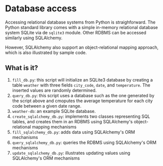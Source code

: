 Database access
===============

Accessing relational database systems from Python is straighforward.  The
Python standard library comes with a simple in-memory relational database
system SQLite via de `sqlite3` module.
Other RDBMS can be accessed similarly using SQLAlchemy.

However, SQLAlchemy also support an object-relational mapping approach,
which is also illustrated by sample code.


What is it?
-----------
1. `fill_db.py`: this script will initialize an SQLite3 database by
    creating a table `weather` with three fields `city_code`, `date`,
    and `temperature`.  The inserted values are randomly determined.
1. `query_db.py`: this script uses a database such as the one generated
    by the script above and cmoputes the average temperature for each
    city code between a given date range.
1. `weather-db`: an example SQLite database.
1. `create_sqlalchemy_db.py`: implements two classes representing SQL
    tables, and creates them in an RDBMS using SQLAlchemy's
    object-relational mapping mechanisms
1. `fill_sqlalchemy_db.py`: adds data using SQLAlchemy's ORM mechanisms
1. `query_sqlalchemy_db.py`: queries the RDBMS using SQLAlchemy's ORM
    mechanisms
1. `update_sqlalchemy_db.py`: illustrates updating values using SQLAlchemy's
   ORM mechanisms
